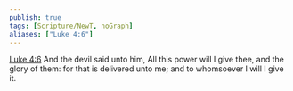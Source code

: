 ```yaml
---
publish: true
tags: [Scripture/NewT, noGraph]
aliases: ["Luke 4:6"]
---
```

[Luke 4:6](https://churchofjesuschrist.org/study/scriptures/nt/luke/4?lang=eng&id=p6#p6) And the devil said unto him, All this power will I give thee, and the glory of them: for that is delivered unto me; and to whomsoever I will I give it.

